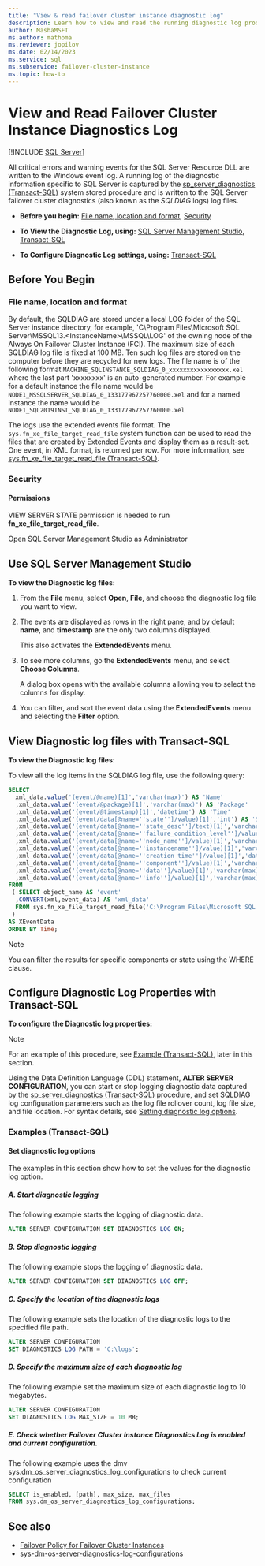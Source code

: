 ```yaml
---
title: "View & read failover cluster instance diagnostic log"
description: Learn how to view and read the running diagnostic log produced by a SQL Server failover cluster instance.
author: MashaMSFT
ms.author: mathoma
ms.reviewer: jopilov
ms.date: 02/14/2023
ms.service: sql
ms.subservice: failover-cluster-instance
ms.topic: how-to
---
```

# View and Read Failover Cluster Instance Diagnostics Log

[!INCLUDE [SQL Server](../../../includes/applies-to-version/sqlserver.md)]

All critical errors and warning events for the SQL Server Resource DLL are written to the Windows event log. A running log of the diagnostic information specific to SQL Server is captured by the [sp_server_diagnostics &#40;Transact-SQL&#41;](../../../relational-databases/system-stored-procedures/sp-server-diagnostics-transact-sql.md) system stored procedure and is written to the SQL Server failover cluster diagnostics (also known as the *SQLDIAG* logs) log files.

- **Before you begin:**  [File name, location and format](#file-name-location-format), [Security](#Security)

- **To View the Diagnostic Log, using:**  [SQL Server Management Studio](#SSMSProcedure), [Transact-SQL](#TsqlProcedure)

- **To Configure Diagnostic Log settings, using:** [Transact-SQL](#TsqlConfigure)

## <a id="BeforeYouBegin"></a> Before You Begin

### <a id="file-name-location-format"></a> File name, location and format

 By default, the SQLDIAG are stored under a local LOG folder of the SQL Server instance directory, for example, 'C\Program Files\Microsoft SQL Server\MSSQL13.\<InstanceName>\MSSQL\LOG' of the owning node of the Always On Failover Cluster Instance (FCI). The maximum size of each SQLDIAG log file is fixed at 100 MB. Ten such log files are stored on the computer before they are recycled for new logs.  The file name is of the following format `MACHINE_SQLINSTANCE_SQLDIAG_0_xxxxxxxxxxxxxxxxx.xel` where the last part 'xxxxxxxx' is an auto-generated number. For example for a default instance the file name would be `NODE1_MSSQLSERVER_SQLDIAG_0_133177967257760000.xel` and for a named instance the name would be `NODE1_SQL2019INST_SQLDIAG_0_133177967257760000.xel`

 The logs use the extended events file format. The `sys.fn_xe_file_target_read_file` system function can be used to read the files that are created by Extended Events and display them as a result-set. One event, in XML format, is returned per row. For more information, see [sys.fn_xe_file_target_read_file (Transact-SQL)](../../../relational-databases/system-functions/sys-fn-xe-file-target-read-file-transact-sql.md).

### <a id="Security"></a> Security

#### <a id="Permissions"></a> Permissions

 VIEW SERVER STATE permission is needed to run **fn_xe_file_target_read_file**.

 Open SQL Server Management Studio as Administrator

## <a id="SSMSProcedure"></a> Use SQL Server Management Studio

 **To view the Diagnostic log files:**

1. From the **File** menu, select **Open**, **File**, and choose the diagnostic log file you want to view.

1. The events are displayed as rows in the right pane, and by default **name**, and **timestamp** are the only two columns displayed.

     This also activates the **ExtendedEvents** menu.

1. To see more columns, go the **ExtendedEvents** menu, and select **Choose Columns**.

     A dialog box opens with the available columns allowing you to select the columns for display.

1. You can filter, and sort the event data using the **ExtendedEvents** menu and selecting the **Filter** option.

## <a id="TsqlProcedure"></a> View Diagnostic log files with Transact-SQL

 **To view the Diagnostic log files:**

 To view all the log items in the SQLDIAG log file, use the following query:

```sql
SELECT
  xml_data.value('(event/@name)[1]','varchar(max)') AS 'Name'
  ,xml_data.value('(event/@package)[1]','varchar(max)') AS 'Package'
  ,xml_data.value('(event/@timestamp)[1]','datetime') AS 'Time'
  ,xml_data.value('(event/data[@name=''state'']/value)[1]','int') AS 'State'
  ,xml_data.value('(event/data[@name=''state_desc'']/text)[1]','varchar(max)') AS 'State   Description'
  ,xml_data.value('(event/data[@name=''failure_condition_level'']/value)[1]','int') AS   'Failure Conditions'
  ,xml_data.value('(event/data[@name=''node_name'']/value)[1]','varchar(max)') AS   'Node_Name'
  ,xml_data.value('(event/data[@name=''instancename'']/value)[1]','varchar(max)') AS   'Instance Name'
  ,xml_data.value('(event/data[@name=''creation time'']/value)[1]','datetime') AS 'Creation   Time'
  ,xml_data.value('(event/data[@name=''component'']/value)[1]','varchar(max)') AS   'Component'
  ,xml_data.value('(event/data[@name=''data'']/value)[1]','varchar(max)') AS 'Data'
  ,xml_data.value('(event/data[@name=''info'']/value)[1]','varchar(max)') AS 'Info'
FROM
 ( SELECT object_name AS 'event'
  ,CONVERT(xml,event_data) AS 'xml_data'
  FROM sys.fn_xe_file_target_read_file('C:\Program Files\Microsoft SQL Server\MSSQL13.MSSQLSERVER\MSSQL\Log\SQLNODE1_MSSQLSERVER_SQLDIAG_0_129936003752530000.xel',NULL,NULL,NULL)
 )
AS XEventData
ORDER BY Time;
```

> [!NOTE]  
> You can filter the results for specific components or state using the WHERE clause.

## <a id="TsqlConfigure"></a> Configure Diagnostic Log Properties with Transact-SQL

 **To configure the Diagnostic log properties:**

> [!NOTE]  
> For an example of this procedure, see [Example (Transact-SQL)](#TsqlExample), later in this section.

 Using the Data Definition Language (DDL) statement, **ALTER SERVER CONFIGURATION**, you can start or stop logging diagnostic data captured by the [sp_server_diagnostics (Transact-SQL)](../../../relational-databases/system-stored-procedures/sp-server-diagnostics-transact-sql.md) procedure, and set SQLDIAG log configuration parameters such as the log file rollover count, log file size, and file location. For syntax details, see [Setting diagnostic log options](../../../t-sql/statements/alter-server-configuration-transact-sql.md#Diagnostic).

### <a id="ConfigTsqlExample"></a> Examples (Transact-SQL)

#### <a id="TsqlExample"></a> Set diagnostic log options

 The examples in this section show how to set the values for the diagnostic log option.

##### A. Start diagnostic logging

 The following example starts the logging of diagnostic data.

```sql
ALTER SERVER CONFIGURATION SET DIAGNOSTICS LOG ON;
```

##### B. Stop diagnostic logging

 The following example stops the logging of diagnostic data.

```sql
ALTER SERVER CONFIGURATION SET DIAGNOSTICS LOG OFF;
```

##### C. Specify the location of the diagnostic logs

 The following example sets the location of the diagnostic logs to the specified file path.

```sql
ALTER SERVER CONFIGURATION
SET DIAGNOSTICS LOG PATH = 'C:\logs';
```

##### D. Specify the maximum size of each diagnostic log

 The following example set the maximum size of each diagnostic log to 10 megabytes.

```sql
ALTER SERVER CONFIGURATION
SET DIAGNOSTICS LOG MAX_SIZE = 10 MB;
```

##### E. Check whether Failover Cluster Instance Diagnostics Log is enabled and current configuration.

 The following example uses the dmv sys.dm_os_server_diagnostics_log_configurations to check current configuration

```sql
SELECT is_enabled, [path], max_size, max_files
FROM sys.dm_os_server_diagnostics_log_configurations;
```

## See also

- [Failover Policy for Failover Cluster Instances](../../../sql-server/failover-clusters/windows/failover-policy-for-failover-cluster-instances.md)
- [sys-dm-os-server-diagnostics-log-configurations](../../../relational-databases/system-dynamic-management-views/sys-dm-os-server-diagnostics-log-configurations.md)
